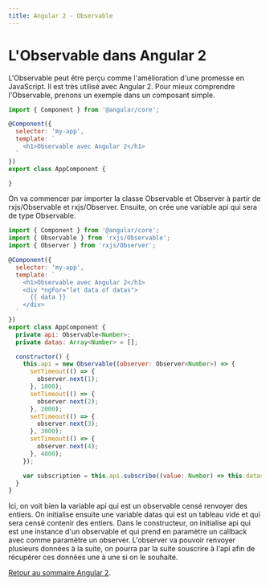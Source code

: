 ```yaml
---
title: Angular 2 - Observable
---
```


# L'Observable dans Angular 2

L'Observable peut être perçu comme l'amélioration d'une promesse en JavaScript. Il est très utilisé avec Angular 2. Pour mieux comprendre l'Observable, prenons un exemple dans un composant simple.

```js
import { Component } from '@angular/core';

@Component({
  selector: 'my-app',
  template: `
    <h1>Observable avec Angular 2</h1>
  `
})
export class AppComponent {

}
```

On va commencer par importer la classe Observable et Observer à partir de rxjs/Observable et rxjs/Observer. Ensuite, on crée une variable api qui sera de type Observable.

```js
import { Component } from '@angular/core';
import { Observable } from 'rxjs/Observable';
import { Observer } from 'rxjs/Observer';

@Component({
  selector: 'my-app',
  template: `
    <h1>Observable avec Angular 2</h1>
    <div *ngFor="let data of datas">
      {{ data }}
    </div>
  `
})
export class AppComponent {
  private api: Observable<Number>;
  private datas: Array<Number> = [];

  constructor() {
    this.api = new Observable((observer: Observer<Number>) => {
      setTimeout(() => {
        observer.next(1);
      }, 1000);
      setTimeout(() => {
        observer.next(2);
      }, 2000);
      setTimeout(() => {
        observer.next(3);
      }, 3000);
      setTimeout(() => {
        observer.next(4);
      }, 4000);
    });

    var subscription = this.api.subscribe((value: Number) => this.datas.push(value));
  }
}
```

Ici, on voit bien la variable api qui est un observable censé renvoyer des entiers. On initialise ensuite une variable datas qui est un tableau vide et qui sera censé contenir des entiers. Dans le constructeur, on initialise api qui est une instance d'un observable et qui prend en paramètre un callback avec comme paramètre un observer. L'observer va pouvoir renvoyer plusieurs données à la suite, on pourra par la suite souscrire à l'api afin de récupérer ces données une à une si on le souhaite.

<a href="../angular2">Retour au sommaire Angular 2</a>.